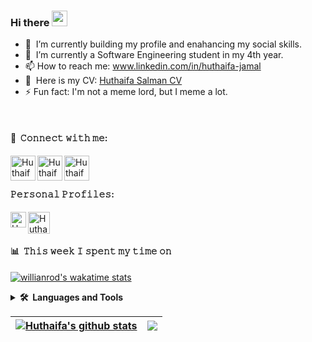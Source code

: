 ### Hi there <a href="https://www.gautamkrishnar.com/"><img src="https://media.giphy.com/media/hvRJCLFzcasrR4ia7z/giphy.gif" width="25px"></a>

- 🔭 &nbsp;I’m currently building my profile and enahancing my social skills.
- 🌱 &nbsp;I’m currently a Software Engineering student in my 4th year.
- 📫 How to reach me: www.linkedin.com/in/huthaifa-jamal
- 💬 &nbsp;Here is my CV: [Huthaifa Salman CV](https://docs.google.com/document/d/16Q0H4fbU4Ln4jeXZLc8lAY5dC5GkvWuNr7OQ-_B9SJg/edit?usp=sharing)
- ⚡ Fun fact: I'm not a meme lord, but I meme a lot.
<br/>

#### 🔗 &nbsp;𝙲𝚘𝚗𝚗𝚎𝚌𝚝 𝚠𝚒𝚝𝚑 𝚖𝚎:

[<img align="left" alt="Huthaifa Salman | LinkedIn"  width="40" height="40" src="https://user-images.githubusercontent.com/62269745/151352812-ab8645ba-919e-4817-a4ff-3688b0bd08b6.svg" />][linkedin]
[<img align="left" alt="Huthaifa Salman | Instagram"  width="40" height="40" src="https://user-images.githubusercontent.com/62269745/151352769-630430ce-bb59-4414-b01b-1e26e17a7535.svg" />][instagram]
[<img align="left" alt="Huthaifa Salman | Facebook"  width="40" height="40" src="https://user-images.githubusercontent.com/62269745/151352665-50176921-b795-4173-8a7d-5cb869b9f26d.svg" />][facebook]

<br/>
<br/>

#### 𝙿𝚎𝚛𝚜𝚘𝚗𝚊𝚕 𝙿𝚛𝚘𝚏𝚒𝚕𝚎𝚜:

[<img align="left" alt="Huthaifa Salman | Leetcode" width="25px" src="https://user-images.githubusercontent.com/62269745/151356620-abdd9024-89f8-4c4f-8ae0-67ebeb97c00b.svg" />][leetcode]
[<img align="left" alt="Huthaifa Salman | Codeforces" width="35px" src="https://user-images.githubusercontent.com/62269745/151356512-d7278471-0d3a-4227-bf85-736e3a692695.svg" />][codeforces]

<br/>
<br/>

#### 📊 &nbsp;𝚃𝚑𝚒𝚜 𝚠𝚎𝚎𝚔 𝙸 𝚜𝚙𝚎𝚗𝚝 𝚖𝚢 𝚝𝚒𝚖𝚎 𝚘𝚗

<!-- ![Wwakatime stats](https://github-readme-stats-taupe-two.vercel.app/api/wakatime?username=Huz184&hide_title=true&hide_border=true&langs_count=5&bg_color=00000000&text_color=777) -->
[![willianrod's wakatime stats](https://github-readme-stats.vercel.app/api/wakatime?username=Huz184&hide_title=true&hide_border=true&langs_count=5&theme=dracula&bg_color=00000000&text_color=777)](https://github.com/huthaifa-dev/github-readme-stats)


<details>
        <summary><b>🛠️&nbsp;&nbsp;Languages&nbsp;and&nbsp;Tools</b></summary>
        <br/>
    <p align="left">
        <a target="_blank" href="https://code.visualstudio.com/" >
            <img width="40" height="40" alt="VSCode" src="https://user-images.githubusercontent.com/62269745/151358432-5e114212-1d71-4339-9066-7712f56326f0.svg"/>
        </a>
        <a target="_blank" href="https://www.w3schools.com/html/">
            <img width="40" height="40" alt="HTML5" src="https://user-images.githubusercontent.com/62269745/151359079-35edc521-9e79-4539-b542-8a7bb6234495.svg" />
        </a>
        <a target="_blank" href="https://www.w3schools.com/css/">
            <img width="40" height="40" alt="CSS3" src="https://user-images.githubusercontent.com/62269745/151359335-1e65cadc-df9f-4cf2-951b-b667fa293457.svg" />
        </a>
        <a target="_blank" href="https://sass-lang.com">
            <img width="40" height="40" alt="Sass" src="https://user-images.githubusercontent.com/62269745/151359639-ba2b6625-ab9b-4f35-9b22-1cea4447de68.svg" />
        </a>
        <a target="_blank" href="https://developer.mozilla.org/en-US/docs/Web/JavaScript/">
            <img width="40" height="40" alt="JavaScript" src="https://user-images.githubusercontent.com/62269745/151359936-62b0bb5a-20e8-44c8-8fd6-38662eba3a88.svg" />
        </a>
        <a target="_blank" href="https://reactjs.org">
            <img width="40" height="40" alt="React" src="https://user-images.githubusercontent.com/62269745/151359683-6602ec17-a473-43a5-b7e7-866d8194c959.svg" />
        </a>
        <a target="_blank" href="https://www.w3schools.com/sql/">
            <img width="40" height="40" alt="SQL" src="https://user-images.githubusercontent.com/62269745/151359677-5c15589a-0feb-4c6d-82eb-6dad23e28eb4.svg" />
        </a>
        <a target="_blank" href="https://www.mongodb.com/">
            <img width="40" height="40" alt="MongoDB" src="https://user-images.githubusercontent.com/62269745/151359679-d1936e4f-c8ca-4e3a-b091-4baefbb99c3c.svg" />
        </a>
        <a target="_blank" href="https://git-scm.com/">
            <img width="40" height="40" alt="Git" src="https://user-images.githubusercontent.com/62269745/151359672-7056efb0-bea1-492f-9001-479006f3ecd6.svg" />
        </a>
        <a target="_blank" href="https://github.com/Huthaifa-Dev">
            <img width="40" height="40" alt="GitHub" src="https://user-images.githubusercontent.com/62269745/151359671-d93c3ac9-eeb2-465a-8277-7e70332b6e09.svg" />
        </a>
        <a target="_blank" href="https://helpx.adobe.com/photoshop/tutorials.html">
            <img width="40" height="40" alt="Photoshop" src="https://user-images.githubusercontent.com/62269745/151360557-8be8738d-a771-4aa1-8969-4e7c6f6a8a47.svg" />
        </a>
        <a target="_blank" href="https://helpx.adobe.com/illustrator/tutorials.html">
            <img width="40" height="40" alt="Illustrator" src="https://user-images.githubusercontent.com/62269745/151360587-d87986aa-abbd-4cc8-b089-5d5b38578d1d.svg" />
        </a>
        <a target="_blank" href="https://www.adobe.com/products/xd/learn/get-started.html">
            <img width="40" height="40" alt="XD" src="https://user-images.githubusercontent.com/62269745/151360585-5ac3aae5-3006-4f9f-a95f-9ed0fef57071.svg" />
        </a>
        <a target="_blank" href="https://helpx.adobe.com/after-effects/tutorials.html">
            <img width="40" height="40" alt="After Effects"src="https://user-images.githubusercontent.com/62269745/151360586-ab62f7b9-ade5-49b6-9ff9-95a6047ec5e7.svg" />
        </a>
        <a target="_blank" href="https://docs.oracle.com/javase/tutorial/">
            <img width="40" height="40" alt="Java"src="https://user-images.githubusercontent.com/62269745/151369233-da1340f8-7aa1-43ab-b576-24198025a508.svg" />
        </a>
        <a target="_blank" href="https://www.w3schools.com/cpp/">
            <img width="40" height="40" alt="C++"src="https://user-images.githubusercontent.com/62269745/151369228-abccc643-638a-4462-9df8-aa20217e83f1.svg" />
        </a>
    </p>
</details>


| <a href="https://github.com/huthaifa-dev/github-readme-stats"><img align="center" src="https://github-readme-stats.vercel.app/api?username=huthaifa-dev&show_icons=true&include_all_commits=true&theme=dracula&hide_border=true&bg_color=00000000&text_color=777" alt="Huthaifa's github stats" /></a> | <a href="https://github.com/huthaifa-dev/github-readme-stats"><img align="center" src="https://github-readme-stats.vercel.app/api/top-langs/?username=huthaifa-dev&layout=compact&theme=dracula&hide_border=true&bg_color=00000000&text_color=777" /></a> |
| ------------- | ------------- |



[instagram]: https://instagram.com/huthaifa_salman
[linkedin]: https://linkedin.com/in/huthaifa-jamal
[facebook]: https://facebook.com/huthaifaS418
[leetcode]: https://leetcode.com/Huthaifa184/
[codeforces]: https://codeforces.com/profile/HuthaifaSalman


